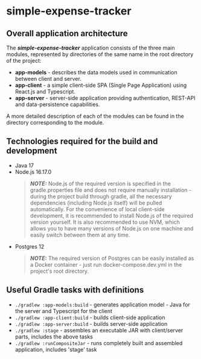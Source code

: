 # simple-expense-tracker

## Overall application architecture

The **_simple-expense-tracker_** application consists of the three main modules, represented by directories of the same
name in the root directory of the project:

- **app-models**  - describes the data models used in communication between client and server.
- **app-client** - a simple client-side SPA (Single Page Application) using React.js and Typescript.
- **app-server** - server-side application providing authentication, REST-API and data-persistence capabilities.

A more detailed description of each of the modules can be found in the directory corresponding to the module.

## Technologies required for the build and development

- Java 17
- Node.js 16.17.0
  > **_NOTE:_** Node.js of the required version is specified in the gradle.properties file and does not require manually
  installation - during the project build through gradle, all the necessary dependencies (including Node.js itself) will
  be pulled automatically. For the convenience of local client-side development, it is recommended to install Node.js of
  the required version yourself. It is also recommended to use NVM, which allows you to have many versions of Node.js on
  one machine and easily switch between them at any time.
- Postgres 12
  > **_NOTE:_** The required version of Postgres can be easily installed as a Docker container - just run
  docker-compose.dev.yml in the project's root directory.

## Useful Gradle tasks with definitions

- `./gradlew :app-models:build` - generates application model - Java for the server and Typescript for the client
- `./gradlew :app-client:build` - builds client-side application
- `./gradlew :app-server:build` - builds server-side application
- `./gradlew :stage`            - assembles an executable JAR with client/server parts, includes the above tasks
- `./gradlew :runCompositeJar`  - runs completely built and assembled application, includes 'stage' task
